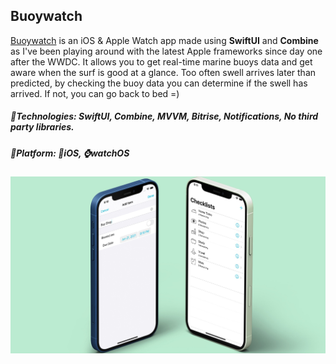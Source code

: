 ## Buoywatch
[Buoywatch](https://apps.apple.com/us/app/buoywatch-noaa-surf-buoys/id1479691525) is an iOS & Apple Watch app made using **SwiftUI** and **Combine** as I've been playing around with the latest Apple frameworks since day one after the WWDC.
It allows you to get real-time marine buoys data and get aware when the surf is good at a glance.
Too often swell arrives later than predicted, by checking the buoy data you can determine if the swell has arrived. If not, you can go back to bed =)

##### 🔨Technologies: SwiftUI, Combine, MVVM, Bitrise, Notifications, No third party libraries.
##### 🚀Platform: 📱iOS, ⌚️watchOS
<p align="center">
<a href="https://github.com/McHutov/iOS-Portfolio/tree/master/iOS-Projects/Cheaklists" target="_blank"><img src="images/Checklist-img.jpg" width="900" title="Checklist"></a>
</p>
